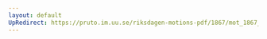 ```yaml
---
layout: default
UpRedirect: https://pruto.im.uu.se/riksdagen-motions-pdf/1867/mot_1867__fk__56/mot_1867__fk__56-003.pdf
---
```

